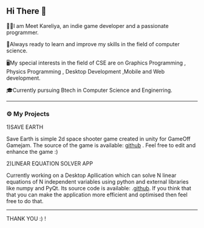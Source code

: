 ## Hi There 👋

👨🏽I am Meet Kareliya, an indie game developer and a passionate programmer.

📖Always ready to learn and improve my skills in the field of computer science.

🖥️My special interests in the field of CSE are on Graphics Programming , Physics Programming , Desktop Development ,Mobile and Web development.

🎓Currently pursuing Btech in Computer Science and Enginerring.

-------------------

### ⚙️ My Projects 

1)SAVE EARTH
  
  Save Earth is simple 2d space shooter game created in unity for GameOff Gamejam.
  The source of the game is available: [github](https://github.com/MKDev121/SaveEarth) .
  Feel free to edit and enhance the game :)

2)LINEAR EQUATION SOLVER APP
  
  Currently working on a Desktop Apllication which can solve N linear equations of N independent variables using python and external libraries like numpy and PyQt.
  Its source code is available: .[github](https://github.com/MKDev121/LinearEquationSolverProject).
  If you think that that you can make the application more efficient and optimised then feel free to do that.

-------------------

THANK YOU :) !

